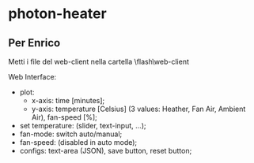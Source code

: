 # photon-heater

## Per Enrico

Metti i file del web-client nella cartella \flash\web-client

Web Interface:
- plot:
    * x-axis: time \[minutes\];
    * y-axis: temperature \[Celsius\] (3 values: Heather, Fan Air, Ambient Air), fan-speed \[%\];
- set temperature: (slider, text-input, ...);
- fan-mode: switch auto/manual;
- fan-speed: (disabled in auto mode);
- configs: text-area (JSON), save button, reset button;